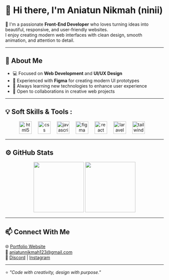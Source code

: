 # 👋 Hi there, I'm Aniatun Nikmah (ninii)

🌸 I'm a passionate **Front-End Developer** who loves turning ideas into beautiful, responsive, and user-friendly websites.  
I enjoy creating modern web interfaces with clean design, smooth animation, and attention to detail.

---

## 🧠 About Me
- 💻 Focused on **Web Development** and **UI/UX Design**
- 🎨 Experienced with **Figma** for creating modern UI prototypes  
- 🚀 Always learning new technologies to enhance user experience  
- 💬 Open to collaborations in creative web projects  

---

## 💡 Soft Skills & Tools :

<div align="center">
  <img src="https://cdn.jsdelivr.net/gh/devicons/devicon/icons/html5/html5-original.svg" height="40" alt="html5 logo"  />
  <img width="12" />
  <img src="https://cdn.jsdelivr.net/gh/devicons/devicon/icons/css3/css3-original.svg" height="40" alt="css logo"  />
  <img width="12" />
  <img src="https://cdn.jsdelivr.net/gh/devicons/devicon/icons/javascript/javascript-original.svg" height="40" alt="javascript logo"  />
  <img width="12" />
  <img src="https://cdn.jsdelivr.net/gh/devicons/devicon/icons/figma/figma-original.svg" height="40" alt="figma logo"  />
  <img width="12" />
  <img src="https://cdn.jsdelivr.net/gh/devicons/devicon/icons/react/react-original.svg" height="40" alt="react logo"  />
  <img width="12" />
  <img src="https://cdn.jsdelivr.net/gh/devicons/devicon/icons/laravel/laravel-original.svg" height="40" alt="laravel logo"  />
  <img width="12" />
  <img src="https://cdn.simpleicons.org/tailwindcss/06B6D4" height="40" alt="tailwindcss logo"  />
  <img width="12" />
</div>



---

## ⚙️ GitHub Stats

<p align="center">
  <img src="https://github-readme-stats.vercel.app/api?username=Anii71128&show_icons=true&theme=tokyonight" height="160px"/>
  <img src="https://github-readme-stats.vercel.app/api/top-langs/?username=Anii71128&layout=compact&theme=tokyonight" height="160px"/>
</p>

---

## 📫 Connect With Me
🌐 [Portfolio Website](https://anii71128.github.io/portofolio/)  
📧 aniatunnikmah123@gmail.com   
💼 [Discord](https://discord.com/users/1265453850005864468) | [Instagram](https://www.instagram.com/prettyluvani/)

---

⭐️ _"Code with creativity, design with purpose."_

